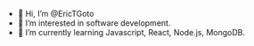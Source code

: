 - 👋 Hi, I’m @EricTGoto
- 👀 I’m interested in software development.
- 🌱 I’m currently learning Javascript, React, Node.js, MongoDB.
